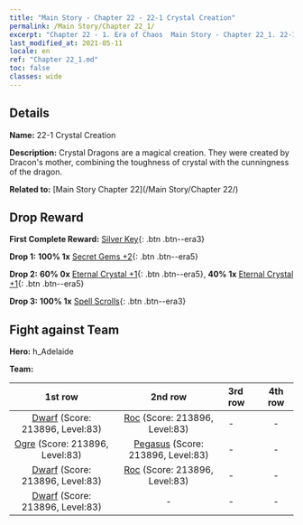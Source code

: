 ```yaml
---
title: "Main Story - Chapter 22 - 22-1 Crystal Creation"
permalink: /Main Story/Chapter 22_1/
excerpt: "Chapter 22 - 1. Era of Chaos  Main Story - Chapter 22_1. 22-1 Crystal Creation"
last_modified_at: 2021-05-11
locale: en
ref: "Chapter 22_1.md"
toc: false
classes: wide
---
```


## Details

 **Name:** 22-1 Crystal Creation

 **Description:** Crystal Dragons are a magical creation. They were created by Dracon's mother, combining the toughness of crystal with the cunningness of the dragon.

 **Related to:** [Main Story Chapter 22](/Main Story/Chapter 22/)

## Drop Reward

 **First Complete Reward:** [Silver Key](/Items/con_693/){: .btn .btn--era3}

 **Drop 1:** **100% 1x** [Secret Gems +2](/Items/mat_79/){: .btn .btn--era5}

 **Drop 2:** **60% 0x** [Eternal Crystal +1](/Items/mat_73/){: .btn .btn--era5}, **40% 1x** [Eternal Crystal +1](/Items/mat_73/){: .btn .btn--era5}

 **Drop 3:** **100% 1x** [Spell Scrolls](/Items/con_694/){: .btn .btn--era3}


## Fight against Team
 **Hero:** h_Adelaide

 **Team:**


  | 1st row | 2nd row | 3rd row | 4th row |
  |:----:|:----:|:----|:----:|
  | [Dwarf](/units/Dwarf/) (Score: 213896, Level:83)  | [Roc](/units/Roc/) (Score: 213896, Level:83)  | - | - |
  | [Ogre](/units/Ogre/) (Score: 213896, Level:83)  | [Pegasus](/units/Pegasus/) (Score: 213896, Level:83)  | - | - |
  | [Dwarf](/units/Dwarf/) (Score: 213896, Level:83)  | [Roc](/units/Roc/) (Score: 213896, Level:83)  | - | - |
  | [Dwarf](/units/Dwarf/) (Score: 213896, Level:83)  | - | - | - |


